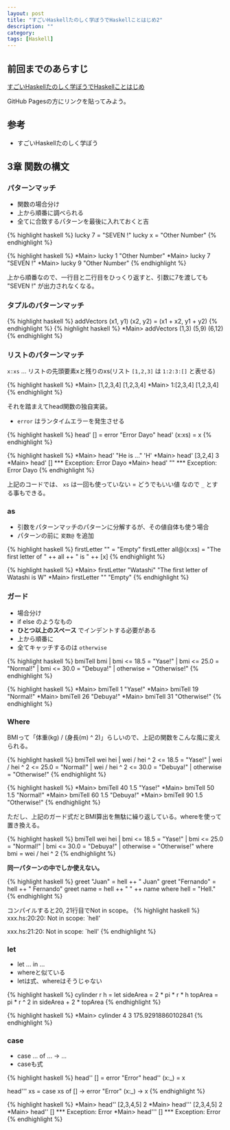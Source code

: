 ```yaml
---
layout: post
title: "すごいHaskellたのしく学ぼうでHaskellことはじめ2"
description: ""
category: 
tags: [Haskell]
---
```


## 前回までのあらすじ

[すごいHaskellたのしく学ぼうでHaskellことはじめ](http://gosyujin.github.com/2013/01/21/haskell-helloworld2/)

GitHub Pagesの方にリンクを貼ってみよう。

## 参考

- すごいHaskellたのしく学ぼう

## 3章 関数の構文

### パターンマッチ

- 関数の場合分け
- 上から順番に調べられる
- 全てに合致するパターンを最後に入れておくと吉

{% highlight haskell %}
lucky 7 = "SEVEN !"
lucky x = "Other Number"
{% endhighlight %}

{% highlight haskell %}
*Main> lucky 1
"Other Number"
*Main> lucky 7
"SEVEN !"
*Main> lucky 9
"Other Number"
{% endhighlight %}

上から順番なので、一行目と二行目をひっくり返すと、引数に7を渡しても "SEVEN !" が出力されなくなる。

### タプルのパターンマッチ

{% highlight haskell %}
addVectors (x1, y1) (x2, y2) = (x1 + x2, y1 + y2)
{% endhighlight %}
{% highlight haskell %}
*Main> addVectors (1,3) (5,9)
(6,12)
{% endhighlight %}

### リストのパターンマッチ

`x:xs` … リストの先頭要素xと残りのxs(リスト `[1,2,3]` は `1:2:3:[]` と表せる)

{% highlight haskell %}
*Main> [1,2,3,4]
[1,2,3,4]
*Main> 1:[2,3,4]
[1,2,3,4]
{% endhighlight %}

それを踏まえてhead関数の独自実装。

- `error` はランタイムエラーを発生させる

{% highlight haskell %}
head' [] = error "Error Dayo"
head' (x:xs) = x
{% endhighlight %}

{% highlight haskell %}
*Main> head' "He is ..."
'H'
*Main> head' [3,2,4]
3
*Main> head' []
*** Exception: Error Dayo
*Main> head' ""
*** Exception: Error Dayo
{% endhighlight %}

上記のコードでは、 `xs` は一回も使っていない = どうでもいい値 なので `_` とする事もできる。

### as

- 引数をパターンマッチのパターンに分解するが、その値自体も使う場合
- パターンの前に `変数@` を追加

{% highlight haskell %}
firstLetter "" = "Empty"
firstLetter all@(x:xs) = "The first letter of " ++ all ++ " is " ++ [x]
{% endhighlight %}

{% highlight haskell %}
*Main> firstLetter "Watashi"
"The first letter of Watashi is W"
*Main> firstLetter ""
"Empty"
{% endhighlight %}

### ガード

- 場合分け
- if else のようなもの
- **ひとつ以上のスペース** でインデントする必要がある
- 上から順番に
- 全てキャッチするのは `otherwise`

{% highlight haskell %}
bmiTell bmi
 | bmi <= 18.5 = "Yase!"
 | bmi <= 25.0 = "Normal!"
 | bmi <= 30.0 = "Debuya!"
 | otherwise   = "Otherwise!"
{% endhighlight %}

{% highlight haskell %}
*Main> bmiTell 1
"Yase!"
*Main> bmiTell 19
"Normal!"
*Main> bmiTell 26
"Debuya!"
*Main> bmiTell 31
"Otherwise!"
{% endhighlight %}

### Where

BMIって「体重(kg) / (身長(m) ^ 2)」らしいので、上記の関数をこんな風に変えられる。

{% highlight haskell %}
bmiTell wei hei
 | wei / hei ^ 2 <= 18.5 = "Yase!"
 | wei / hei ^ 2 <= 25.0 = "Normal!"
 | wei / hei ^ 2 <= 30.0 = "Debuya!"
 | otherwise   = "Otherwise!"
{% endhighlight %}

{% highlight haskell %}
*Main> bmiTell 40 1.5
"Yase!"
*Main> bmiTell 50 1.5
"Normal!"
*Main> bmiTell 60 1.5
"Debuya!"
*Main> bmiTell 90 1.5
"Otherwise!"
{% endhighlight %}

ただし、上記のガード式だとBMI算出を無駄に繰り返している。whereを使って置き換える。

{% highlight haskell %}
bmiTell wei hei
 | bmi <= 18.5 = "Yase!"
 | bmi <= 25.0 = "Normal!"
 | bmi <= 30.0 = "Debuya!"
 | otherwise   = "Otherwise!"
 where bmi = wei / hei ^ 2
{% endhighlight %}

**同一パターンの中でしか使えない。**

{% highlight haskell %}
greet "Juan"     = hell ++ " Juan"
greet "Fernando" = hell ++ " Fernando"
greet name       = hell ++ " " ++ name
 where hell = "Hell."
{% endhighlight %}

コンパイルすると20, 21行目でNot in scope。
{% highlight haskell %}
xxx.hs:20:20: Not in scope: `hell'

xxx.hs:21:20: Not in scope: `hell'
{% endhighlight %}

### let

- let ... in ...
- whereと似ている
- letは式、whereはそうじゃない

{% highlight haskell %}
cylinder r h =
 let sideArea = 2 * pi * r * h
     topArea  = pi * r ^ 2
 in  sideArea + 2 * topArea
{% endhighlight %}

{% highlight haskell %}
*Main> cylinder 4 3
175.92918860102841
{% endhighlight %}

### case

- case ... of ... -> ...
- caseも式

{% highlight haskell %}
head'' [] = error "Error"
head'' (x:_) = x

head''' xs = case xs of []    -> error "Error"
                        (x:_) -> x
{% endhighlight %}

{% highlight haskell %}
*Main> head'' [2,3,4,5]
2
*Main> head''' [2,3,4,5]
2
*Main> head'' []
*** Exception: Error
*Main> head''' []
*** Exception: Error
{% endhighlight %}
